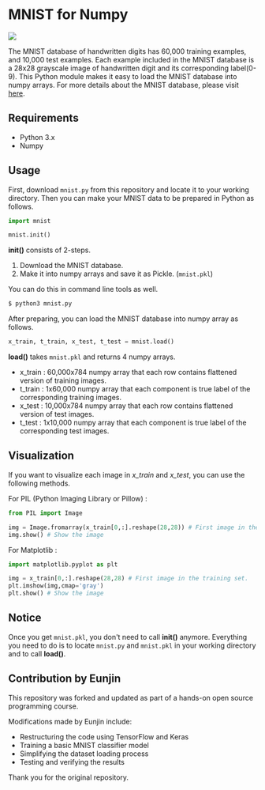 
# MNIST for Numpy

![](mnist_image.png)

The MNIST database of handwritten digits has 60,000 training examples, and 10,000 test examples.
Each example included in the MNIST database is a 28x28 grayscale image of handwritten digit and its corresponding label(0-9).
This Python module makes it easy to load the MNIST database into numpy arrays.
For more details about the MNIST database, please visit [here](http://yann.lecun.com/exdb/mnist/index.html).

## Requirements

- Python 3.x
- Numpy

## Usage

First, download `mnist.py` from this repository and locate it to your working directory.
Then you can make your MNIST data to be prepared in Python as follows.

```python
import mnist

mnist.init()
```

**init()** consists of 2-steps.

1. Download the MNIST database.
2. Make it into numpy arrays and save it as Pickle. (`mnist.pkl`)

You can do this in command line tools as well.

```sh
$ python3 mnist.py
```

After preparing, you can load the MNIST database into numpy array as follows.

```python
x_train, t_train, x_test, t_test = mnist.load()
```

**load()** takes `mnist.pkl` and returns 4 numpy arrays.

- x_train : 60,000x784 numpy array that each row contains flattened version of training images.
- t_train : 1x60,000 numpy array that each component is true label of the corresponding training images.
- x_test : 10,000x784 numpy array that each row contains flattened version of test images.
- t_test : 1x10,000 numpy array that each component is true label of the corresponding test images.


## Visualization

If you want to visualize each image in *x_train* and *x_test*, you can use the following methods.

For PIL (Python Imaging Library or Pillow) : 
```python
from PIL import Image

img = Image.fromarray(x_train[0,:].reshape(28,28)) # First image in the training set.
img.show() # Show the image
```

For Matplotlib :
```python
import matplotlib.pyplot as plt

img = x_train[0,:].reshape(28,28) # First image in the training set.
plt.imshow(img,cmap='gray')
plt.show() # Show the image
```

## Notice

Once you get `mnist.pkl`, you don't need to call **init()** anymore. Everything you need to do is to locate `mnist.py` and `mnist.pkl` in your working directory and to call **load()**.

## Contribution by Eunjin

This repository was forked and updated as part of a hands-on open source programming course.

Modifications made by Eunjin include:

- Restructuring the code using TensorFlow and Keras
- Training a basic MNIST classifier model
- Simplifying the dataset loading process
- Testing and verifying the results

Thank you for the original repository.

